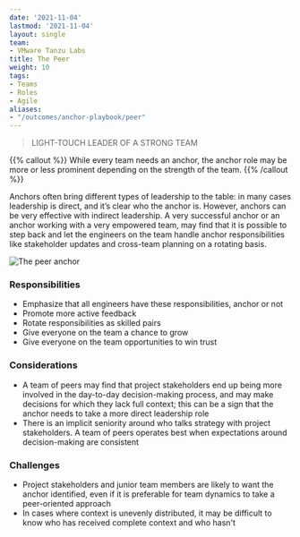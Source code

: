 ```yaml
---
date: '2021-11-04'
lastmod: '2021-11-04'
layout: single
team:
- VMware Tanzu Labs
title: The Peer
weight: 10
tags:
- Teams
- Roles
- Agile
aliases:
- "/outcomes/anchor-playbook/peer"
---
```

> LIGHT-TOUCH LEADER OF A STRONG TEAM

{{% callout %}}
While every team needs an anchor, the anchor role may be more or less prominent depending on the strength of the team.
{{% /callout %}}

Anchors often bring different types of leadership to the table: in many cases leadership is direct, and it’s clear who the anchor is. However, anchors can be very effective with indirect leadership. A very successful anchor or an anchor working with a very empowered team, may find that it is possible to step back and let the engineers on the team handle anchor responsibilities like stakeholder updates and cross-team planning on a rotating basis.

![The peer anchor](/learningpaths/anchor-playbook/images/home2.jpg)

### Responsibilities
- Emphasize that all engineers have these responsibilities, anchor or not
- Promote more active feedback
- Rotate responsibilities as skilled pairs
- Give everyone on the team a chance to grow
- Give everyone on the team opportunities to win trust

### Considerations
- A team of peers may find that project stakeholders end up being more involved in the day-to-day decision-making process, and may make decisions for which they lack full context; this can be a sign that the anchor needs to take a more direct leadership role
- There is an implicit seniority around who talks strategy with project stakeholders. A team of peers operates best when expectations around decision-making are consistent

### Challenges
- Project stakeholders and junior team members are likely to want the anchor identified, even if it is preferable for team dynamics to take a peer-oriented approach
- In cases where context is unevenly distributed, it may be difficult to know who has received complete context and who hasn't